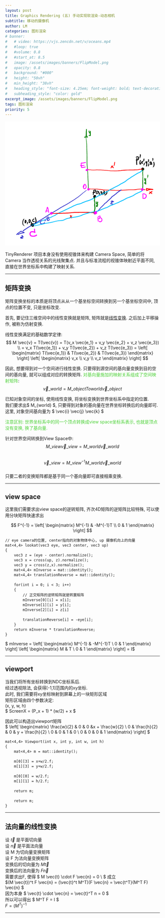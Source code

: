 ```yaml
---
layout: post
title: Graphics Rendering (五) 手动实现软渲染-动态相机
subtitle: 移动的摄像机
author: LM
categories: 图形渲染
# banner:
#   # video: https://vjs.zencdn.net/v/oceans.mp4
#   #loop: true
#   #volume: 0.8
#   #start_at: 8.5
#   image: /assets/images/banners/FlipModel.png
#   opacity: 0.8
#   background: "#000"
#   height: "50vh"
#   min_height: "38vh"
#   heading_style: "font-size: 4.25em; font-weight: bold; text-decoration: underline"
#   subheading_style: "color: gold"
excerpt_image: /assets/images/banners/FlipModel.png
tags: 图形渲染
priority: 5
---
```


![banner](/assets/images/banners/ComputerGraphics/Projection.png)  

TinyRenderer 项目本身没有使用视锥体来构建 Camera Space, 简单的将 Camera 当作透视关系的光线聚集点. 并且与标准流程的视锥体映射近平面不同, 直接在世界坐标系中构建了映射关系.  

---  

## 矩阵变换
矩阵变换坐标的本质是将顶点从从一个基坐标空间转换到另一个基坐标空间中, 顶点的位置不变, 只是坐标改变.  

首先, 要记住三维空间中的线性变换就是矩阵, 矩阵就是[线性变换](https://blog.csdn.net/Xuuuuuuuuuuu/article/details/120488971). 之后加上平移操作, 被称为仿射变换.  

线性变换满足的基础数学定律:  
$$ M \vec{v} = T(\vec{v}) = T(v_x \vec{e_1} + v_y \vec{e_2} + v_z \vec{e_3}) \\
= v_x T(\vec{e_1}) + v_y T(\vec{e_2}) + v_z T(\vec{e_3})
= \left[
    \begin{matrix}
        T(\vec{e_1}) & T(\vec{e_2}) & T(\vec{e_3})
    \end{matrix}
\right]
\left[
    \begin{matrix}
        v_x \\ v_y \\ v_z
    \end{matrix}
\right]
$$  

因此, 想要得到对一个空间进行线性变换. 只要得到源空间的基向量变换到目的空间的基向量, 就可以组成对应的转换矩阵. <span style='color:#4cd137'>对基向量施加的映射关系组成了空间映射矩阵</span>:  
$$ \vec{v}\_{world} = M\_{objectToworld}\vec{v}\_{object} $$  


已知对象空间的坐标, 使用线性变换, 将坐标变换到世界坐标系中指定的位置.  
我们要求出$ M_{world} $, 只要得到对象的基向量在世界坐标转换后的向量即可.  
这里, 对象空间基向量为 $ \vec{i} \vec{j} \vec{k} $  

<span style='color:#4cd137'>注意区别: 世界坐标系中的同一个顶点转换成view space坐标系表示, 也就是顶点没有变换, 换了基向量.</span>  


针对世界空间转换到View Space中:  
$$ M\_{view} \vec{v}\_{view} = M\_{world} \vec{v}\_{world}  $$  
$$ \vec{v}\_{view} = M\_{view}^{-1} M\_{world} \vec{v}\_{world}  $$  
只要二者的变换矩阵都是基于同一个基向量即可直接相乘变换.  

---  

## view space  
这里我们需要求出view space的逆转矩阵, 齐次4D矩阵的逆矩阵比较特殊, 可以使用分块矩阵快速求出  

$$ F^{-1} = 
\left[
    \begin{matrix}
    M^{-1} & -M^{-1}T \\
    0 & 1
    \end{matrix}
\right] $$  

```
// eye camera的位置, center指向的对象物体中心, up 摄像机向上的向量
mat<4,4> lookat(vec3 eye, vec3 center, vec3 up)
{
    vec3 z = (eye - center).normalize();
    vec3 x = cross(up, z).normalize();
    vec3 y = cross(z,x).normalize();
    mat<4,4> mInverse = mat::identity();
    mat<4,4> translationReverse = mat::identity();

    for(int i = 0; i < 3; i++)
    {
        // 正交矩阵的逆转矩阵就是转置矩阵
        mInverse[0][i] = x[i];
        mInverse[1][i] = y[i];
        mInverse[2][i] = z[i]

        translationReverse[i] = -eye[i];
    }
    return mInverse * translationReverse;
}
```  
$ mInverse = 
\left[
\begin{matrix}
    M^{-1} & -M^{-1}T \\
    0 & 1
\end{matrix}
\right]
\left[
\begin{matrix}
    M & T \\
    0 & 1
\end{matrix}
\right] = I$  

---  

## viewport  
当我们将所有坐标转换到NDC坐标系后.  
经过透视除法, 会获得[-1,1]范围内的xy坐标.  
此时, 我们需要将xy坐标映射到屏幕上的一块矩形区域  
矩形区域由四个参数决定:  
(x, y, w, h)  
$ ScreenX = (P_x + 1) * (w/2) + x $

因此可以构造出viewport矩阵  
$ \left[
    \begin{matrix}
    \frac{w}{2} & 0 & 0 &x + \frac{w}{2} \\ 
    0 & \frac{h}{2} & 0 & y + \frac{h}{2} \\
    0 & 0 & 1 & 0 \\
    0 & 0 & 0 & 1
    \end{matrix}
\right] $  

```
mat<4,4> Viewport(int x, int y, int w, int h)
{
    mat<4,4> m = mat::identity();
    
    m[0][3] = x+w/2.f;
    m[1][3] = y+w/2.f;
    
    m[0][0] = w/2.f;
    m[1][1] = h/2.f;
    
    return m;

    return m;
}
```  

---  

## 法向量的线性变换
设 $\vec{t}$  是平面切向量  
设 $\vec{n}$ 是平面法向量  
设 M 为切向量变换矩阵  
设 F 为法向量变换矩阵  
变换后的切向量为 $M \vec{t}$  
变换后的法向量为 $F \vec{n}$  
需要求出F, 使得 $ M \vec{t} \cdot F \vec{n} = 0 \\ $ 成立  
$(M \vec{t})^t F \vec{n} = (\vec{t}^t M^T)(F \vec{n} = \vec{t^T}(M^T F) \vec{n}
$  
因为本身 $ \vec{t} \cdot \vec{n} = \vec{t}^T n = 0 $  
所以可以得出 $ M^T F = I $  
$F = (M^T)^{-1}$  

---  